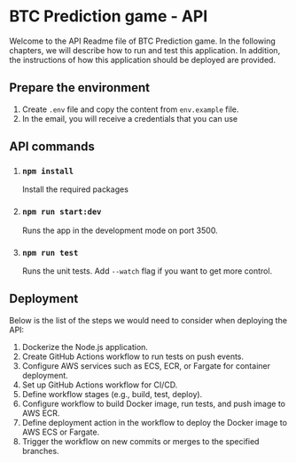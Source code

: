 # BTC Prediction game - API

Welcome to the API Readme file of BTC Prediction game. In the following chapters, we will describe how to run and test this application. In addition, the instructions of how this application should be deployed are provided.

## Prepare the environment

1. Create `.env` file and copy the content from `env.example` file.
2. In the email, you will receive a credentials that you can use

## API commands

1. ### `npm install`

   Install the required packages

2. ### `npm run start:dev`
   Runs the app in the development mode on port 3500.
3. ### `npm run test`
   Runs the unit tests. Add `--watch` flag if you want to get more control.

## Deployment

Below is the list of the steps we would need to consider when deploying the API:

1.  Dockerize the Node.js application.
2.  Create GitHub Actions workflow to run tests on push events.
3.  Configure AWS services such as ECS, ECR, or Fargate for container deployment.
4.  Set up GitHub Actions workflow for CI/CD.
5.  Define workflow stages (e.g., build, test, deploy).
6.  Configure workflow to build Docker image, run tests, and push image to AWS ECR.
7.  Define deployment action in the workflow to deploy the Docker image to AWS ECS or Fargate.
8.  Trigger the workflow on new commits or merges to the specified branches.
